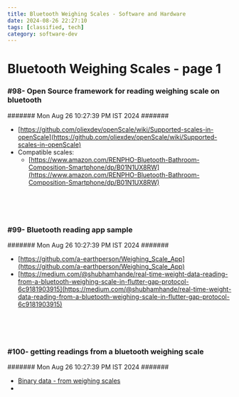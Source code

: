 ```yaml
---
title: Bluetooth Weighing Scales - Software and Hardware
date: 2024-08-26 22:27:10
tags: [classified, tech]
category: software-dev
---
```


# Bluetooth Weighing Scales - page 1


### #98- Open Source framework for reading weighing scale on bluetooth         
####### Mon Aug 26 10:27:39 PM IST 2024 #######     

- [https://github.com/oliexdev/openScale/wiki/Supported-scales-in-openScale](https://github.com/oliexdev/openScale/wiki/Supported-scales-in-openScale)
- Compatible scales:
	- [https://www.amazon.com/RENPHO-Bluetooth-Bathroom-Composition-Smartphone/dp/B01N1UX8RW](https://www.amazon.com/RENPHO-Bluetooth-Bathroom-Composition-Smartphone/dp/B01N1UX8RW)

&nbsp;   
&nbsp;   
&nbsp;

### #99- Bluetooth reading app sample       
####### Mon Aug 26 10:27:39 PM IST 2024 #######     

- [https://github.com/a-earthperson/Weighing_Scale_App](https://github.com/a-earthperson/Weighing_Scale_App)
- [https://medium.com/@shubhamhande/real-time-weight-data-reading-from-a-bluetooth-weighing-scale-in-flutter-gap-protocol-6c9181903915](https://medium.com/@shubhamhande/real-time-weight-data-reading-from-a-bluetooth-weighing-scale-in-flutter-gap-protocol-6c9181903915)

&nbsp;   
&nbsp;   
&nbsp;

### #100- getting readings from a bluetooth weighing scale      
####### Mon Aug 26 10:27:39 PM IST 2024 #######     

- [Binary data - from weighing scales](https://stackoverflow.com/questions/63761622/get-weight-data-from-bluetooth-le-scale-by-disassemble-manucaftures-library)
- 

&nbsp;   
&nbsp;   
&nbsp;
